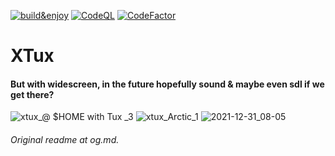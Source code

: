 [![build&enjoy](https://github.com/koutsie/xtux/actions/workflows/c-cpp.yml/badge.svg?branch=main)](https://github.com/koutsie/xtux/actions/workflows/c-cpp.yml)
[![CodeQL](https://github.com/koutsie/xtux/actions/workflows/codeql-analysis.yml/badge.svg)](https://github.com/koutsie/xtux/actions/workflows/codeql-analysis.yml)
[![CodeFactor](https://www.codefactor.io/repository/github/koutsie/xtux/badge)](https://www.codefactor.io/repository/github/koutsie/xtux)

# XTux 
#### But with widescreen, in the future hopefully sound & maybe even sdl if we get there?

![xtux_@ $HOME with Tux _3](https://user-images.githubusercontent.com/18449778/147806520-557e5dd0-3727-466e-a353-19343687231e.png)
![xtux_Arctic_1](https://user-images.githubusercontent.com/18449778/147806349-fe12efbc-d19b-4656-9135-dbbf1dbd8307.png)
![2021-12-31_08-05](https://user-images.githubusercontent.com/18449778/147806532-eb2c73ac-d4b6-4941-ba6b-e8adb7e3b3c5.png)


###### Original readme at og.md.
